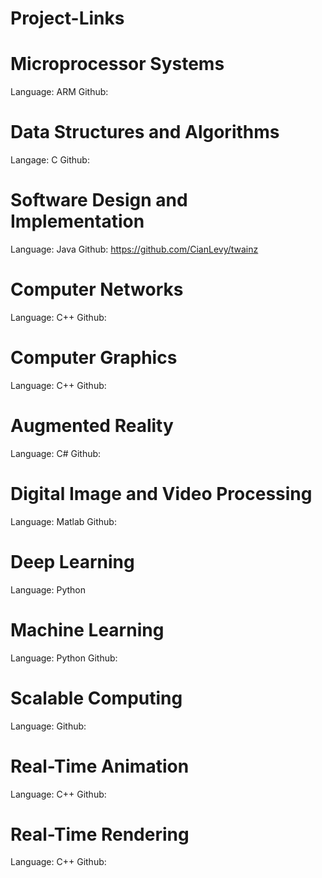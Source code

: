 # Project-Links

# Microprocessor Systems
Language: ARM
Github: 

# Data Structures and Algorithms
Langage: C
Github:

# Software Design and Implementation
Language: Java
Github: https://github.com/CianLevy/twainz

# Computer Networks
Language: C++
Github: 

# Computer Graphics
Language: C++
Github: 

# Augmented Reality
Language: C#
Github:

# Digital Image and Video Processing
Language: Matlab
Github:

# Deep Learning
Language: Python

# Machine Learning
Language: Python
Github:

# Scalable Computing
Language:
Github:

# Real-Time Animation
Language: C++
Github:

# Real-Time Rendering
Language: C++
Github:
